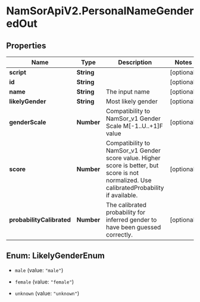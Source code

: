 # NamSorApiV2.PersonalNameGenderedOut

## Properties
Name | Type | Description | Notes
------------ | ------------- | ------------- | -------------
**script** | **String** |  | [optional] 
**id** | **String** |  | [optional] 
**name** | **String** | The input name | [optional] 
**likelyGender** | **String** | Most likely gender | [optional] 
**genderScale** | **Number** | Compatibility to NamSor_v1 Gender Scale M[-1..U..+1]F value | [optional] 
**score** | **Number** | Compatibility to NamSor_v1 Gender score value. Higher score is better, but score is not normalized. Use calibratedProbability if available.  | [optional] 
**probabilityCalibrated** | **Number** | The calibrated probability for inferred gender to have been guessed correctly. | [optional] 


<a name="LikelyGenderEnum"></a>
## Enum: LikelyGenderEnum


* `male` (value: `"male"`)

* `female` (value: `"female"`)

* `unknown` (value: `"unknown"`)





